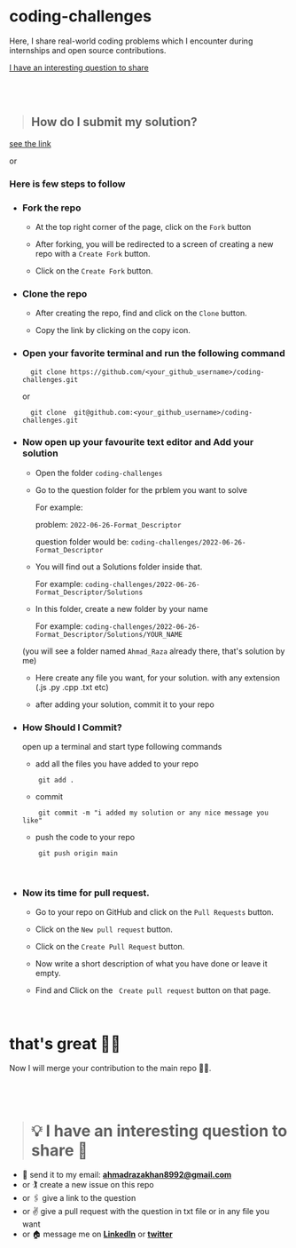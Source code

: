 # coding-challenges

Here, I share real-world coding problems which I encounter during internships and open source contributions.

[I have an interesting question to share](https://github.com/razaahmad333/coding-challenges#-i-have-an-interesting-question-to-share-)

<br>
<br>

> ## How do I submit my solution?

[see the link](https://github.com/razaahmad333/coding-challenges/blob/main/CONTRIBUTING.md)

or

### Here is few steps to follow

- ### Fork the repo

  - At the top right corner of the page, click on the `Fork` button

  - After forking, you will be redirected to a screen of creating a new repo with a `Create Fork` button.

  - Click on the `Create Fork` button.

- ### Clone the repo

  - After creating the repo, find and click on the `Clone` button.

  - Copy the link by clicking on the copy icon.

- ### Open your favorite terminal and run the following command

  ```shell
    git clone https://github.com/<your_github_username>/coding-challenges.git
  ```

  or

  ```shell
    git clone  git@github.com:<your_github_username>/coding-challenges.git
  ```

- ### Now open up your favourite text editor and Add your solution

  - Open the folder `coding-challenges`

  - Go to the question folder for the prblem you want to solve

    For example:

    problem: `2022-06-26-Format_Descriptor`

    question folder would be: `coding-challenges/2022-06-26-Format_Descriptor`

  - You will find out a Solutions folder inside that.

    For example: `coding-challenges/2022-06-26-Format_Descriptor/Solutions`

  - In this folder, create a new folder by your name

    For example: `coding-challenges/2022-06-26-Format_Descriptor/Solutions/YOUR_NAME`

  (you will see a folder named `Ahmad_Raza` already there, that's solution by me)

  - Here create any file you want, for your solution.
    with any extension (.js .py .cpp .txt etc)

  - after adding your solution, commit it to your repo

- ### How Should I Commit?

  open up a terminal and start type following commands

  - add all the files you have added to your repo

  ```shell
      git add .
  ```

  - commit

  ```shell
      git commit -m "i added my solution or any nice message you like"
  ```

  - push the code to your repo

  ```shell
      git push origin main
  ```

<br/>

- ### Now its time for pull request.

  - Go to your repo on GitHub and click on the `Pull Requests` button.

  - Click on the `New pull request` button.

  - Click on the `Create Pull Request` button.

  - Now write a short description of what you have done or leave it empty.

  - Find and Click on the ` Create pull request` button on that page.

<br>

# that's great 🎉🎉

Now I will merge your contribution to the main repo 🤗😻.

<br>
<br>

> # 💡 I have an interesting question to share 🤝

- 📩 send it to my email: **ahmadrazakhan8992@gmail.com**
- or 🏌️ create a new issue on this repo
- or 🖇️ give a link to the question
- or ✌️ give a pull request with the question in txt file or in any file you want
- or 🏠 message me on **[LinkedIn](https://www.linkedin.com/in/ahmadrazakhan946)** or **[twitter](https://twitter.com/ahmadraza946_)**
